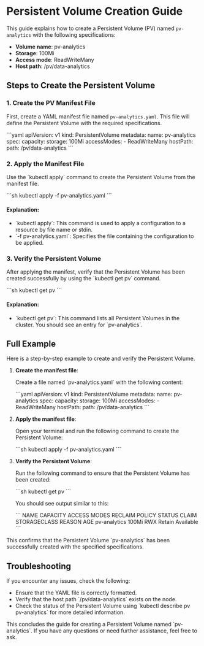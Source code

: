 
# Persistent Volume Creation Guide

This guide explains how to create a Persistent Volume (PV) named `pv-analytics` with the following specifications:

- **Volume name**: pv-analytics
- **Storage**: 100Mi
- **Access mode**: ReadWriteMany
- **Host path**: /pv/data-analytics

## Steps to Create the Persistent Volume

### 1. Create the PV Manifest File

First, create a YAML manifest file named `pv-analytics.yaml`. This file will define the Persistent Volume with the required specifications.

\`\`\`yaml
apiVersion: v1
kind: PersistentVolume
metadata:
  name: pv-analytics
spec:
  capacity:
    storage: 100Mi
  accessModes:
    - ReadWriteMany
  hostPath:
    path: /pv/data-analytics
\`\`\`

### 2. Apply the Manifest File

Use the \`kubectl apply\` command to create the Persistent Volume from the manifest file.

\`\`\`sh
kubectl apply -f pv-analytics.yaml
\`\`\`

#### Explanation:

- \`kubectl apply\`: This command is used to apply a configuration to a resource by file name or stdin.
- \`-f pv-analytics.yaml\`: Specifies the file containing the configuration to be applied.

### 3. Verify the Persistent Volume

After applying the manifest, verify that the Persistent Volume has been created successfully by using the \`kubectl get pv\` command.

\`\`\`sh
kubectl get pv
\`\`\`

#### Explanation:

- \`kubectl get pv\`: This command lists all Persistent Volumes in the cluster. You should see an entry for \`pv-analytics\`.

## Full Example

Here is a step-by-step example to create and verify the Persistent Volume.

1. **Create the manifest file**:

   Create a file named \`pv-analytics.yaml\` with the following content:

   \`\`\`yaml
   apiVersion: v1
   kind: PersistentVolume
   metadata:
     name: pv-analytics
   spec:
     capacity:
       storage: 100Mi
     accessModes:
       - ReadWriteMany
     hostPath:
       path: /pv/data-analytics
   \`\`\`

2. **Apply the manifest file**:

   Open your terminal and run the following command to create the Persistent Volume:

   \`\`\`sh
   kubectl apply -f pv-analytics.yaml
   \`\`\`

3. **Verify the Persistent Volume**:

   Run the following command to ensure that the Persistent Volume has been created:

   \`\`\`sh
   kubectl get pv
   \`\`\`

   You should see output similar to this:

   \`\`\`
   NAME           CAPACITY   ACCESS MODES   RECLAIM POLICY   STATUS      CLAIM   STORAGECLASS   REASON   AGE
   pv-analytics   100Mi      RWX            Retain           Available           <none>                   <time>
   \`\`\`

This confirms that the Persistent Volume \`pv-analytics\` has been successfully created with the specified specifications.

## Troubleshooting

If you encounter any issues, check the following:

- Ensure that the YAML file is correctly formatted.
- Verify that the host path \`/pv/data-analytics\` exists on the node.
- Check the status of the Persistent Volume using \`kubectl describe pv pv-analytics\` for more detailed information.

This concludes the guide for creating a Persistent Volume named \`pv-analytics\`. If you have any questions or need further assistance, feel free to ask.
